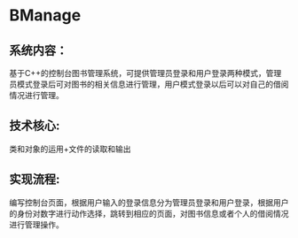 # BManage
## 系统内容：
基于C++的控制台图书管理系统，可提供管理员登录和用户登录两种模式，管理员模式登录后可对图书的相关信息进行管理，用户模式登录以后可以对自己的借阅情况进行管理。
## 技术核心:
类和对象的运用+文件的读取和输出
## 实现流程:
编写控制台页面，根据用户输入的登录信息分为管理员登录和用户登录，根据用户的身份对数字进行动作选择，跳转到相应的页面，对图书信息或者个人的借阅情况进行管理操作。

